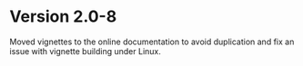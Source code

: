 # Version 2.0-8
Moved vignettes to the online documentation to avoid duplication and fix an issue with vignette building under Linux.

